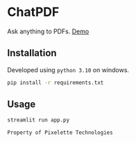 # ChatPDF

Ask anything to PDFs.
[Demo](https://chatpdfsample.streamlit.app/)

## Installation

Developed using `python 3.10` on windows.

```bash
pip install -r requirements.txt
```

## Usage

```bash
streamlit run app.py

Property of Pixelette Technologies
```


